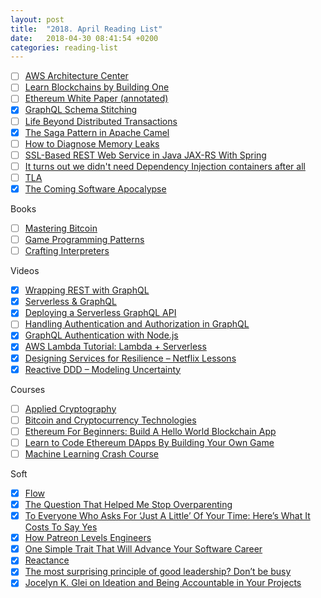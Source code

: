 ```yaml
---
layout: post
title:  "2018. April Reading List"
date:   2018-04-30 08:41:54 +0200
categories: reading-list
---
```


- [ ] [AWS Architecture Center](https://aws.amazon.com/architecture/)
- [ ] [Learn Blockchains by Building One](https://hackernoon.com/learn-blockchains-by-building-one-117428612f46)
- [ ] [Ethereum White Paper (annotated)](http://fermatslibrary.com/s/ethereum-a-next-generation-smart-contract-and-decentralized-application-platform)
- [x] [GraphQL Schema Stitching](https://dev-blog.apollodata.com/graphql-schema-stitching-8af23354ac37)
- [ ] [Life Beyond Distributed Transactions](http://adrianmarriott.net/logosroot/papers/LifeBeyondTxns.pdf)
- [x] [The Saga Pattern in Apache Camel](https://www.nicolaferraro.me/2018/04/25/saga-pattern-in-apache-camel/)
- [ ] [How to Diagnose Memory Leaks](https://dzone.com/articles/how-to-diagnose-memory-leaks)
- [ ] [SSL-Based REST Web Service in Java JAX-RS With Spring](https://dzone.com/articles/ssl-based-rest-web-service-in-java-with-spring)
- [ ] [It turns out we didn't need Dependency Injection containers after all](https://paulhammant.com/2018/04/10/it-turns-out-we-didnt-need-dependency-injection-containers-after-all/)
- [ ] [TLA](https://learntla.com/introduction/)
- [x] [The Coming Software Apocalypse](https://www.theatlantic.com/technology/archive/2017/09/saving-the-world-from-code/540393/)

Books
- [ ] [Mastering Bitcoin](https://github.com/bitcoinbook/bitcoinbook/blob/develop/book.asciidoc)
- [ ] [Game Programming Patterns](http://gameprogrammingpatterns.com)
- [ ] [Crafting Interpreters](http://craftinginterpreters.com)

Videos
- [x] [Wrapping REST with GraphQL](https://www.youtube.com/watch?v=iW4il6wUlvs)
- [x] [Serverless & GraphQL](https://www.youtube.com/watch?v=SM8CJdfuXsc)
- [x] [Deploying a Serverless GraphQL API](https://www.youtube.com/watch?v=aNbxH9KQqiA )
- [ ] [Handling Authentication and Authorization in GraphQL](https://www.youtube.com/watch?v=4_Bcw7BULC8)
- [x] [GraphQL Authentication with Node.js](https://www.youtube.com/watch?v=eu2VJ9dtwiY )
- [x] [AWS Lambda Tutorial: Lambda + Serverless](https://www.youtube.com/watch?v=71cd5XerKss)
- [x] [Designing Services for Resilience – Netflix Lessons](https://www.youtube.com/watch?v=RWyZkNzvC-c)
- [x] [Reactive DDD – Modeling Uncertainty](https://www.youtube.com/watch?v=TPctjavH_Zw)

Courses
- [ ] [Applied Cryptography](https://www.coursera.org/learn/crypto/home/info)
- [ ] [Bitcoin and Cryptocurrency Technologies](https://www.coursera.org/learn/cryptocurrency)
- [ ] [Ethereum For Beginners: Build A Hello World Blockchain App](https://www.udemy.com/blockchain-application/)
- [ ] [Learn to Code Ethereum DApps By Building Your Own Game](https://cryptozombies.io)
- [ ] [Machine Learning Crash Course](https://developers.google.com/machine-learning/crash-course/)

Soft
- [x] [Flow](https://www.youtube.com/watch?v=dWcapC-kriY)
- [x] [The Question That Helped Me Stop Overparenting](https://medium.com/thewashingtonpost/the-question-that-helped-me-stop-overparenting-e4cb25af6229)
- [x] [To Everyone Who Asks For ‘Just A Little’ Of Your Time: Here’s What It Costs To Say Yes](https://medium.com/@RyanHoliday/to-everyone-who-asks-for-just-a-little-of-your-time-here-s-what-it-costs-to-say-yes-5eaa0d6ad057)
- [x] [How Patreon Levels Engineers](https://patreonhq.com/how-patreon-levels-engineers-a28a3491ae6a)
- [x] [One Simple Trait That Will Advance Your Software Career](https://medium.com/@toddhd/one-simple-trait-that-will-advance-your-software-career-7a88bd505f59)
- [x] [Reactance](https://en.wikipedia.org/wiki/Reactance_(psychology))
- [x] [The most surprising principle of good leadership? Don’t be busy](https://blog.knowyourcompany.com/the-most-surprising-principle-of-good-leadership-dont-be-busy-87a20c07b724)
- [x] [Jocelyn K. Glei on Ideation and Being Accountable in Your Projects](https://ownyourcontent.wordpress.com/2018/03/19/jocelyn-glei/)
